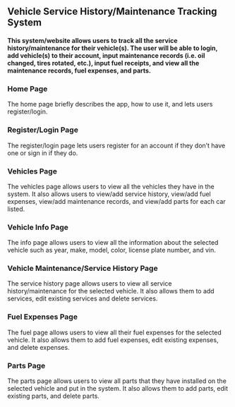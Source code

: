 ## Vehicle Service History/Maintenance Tracking System
#### This system/website allows users to track all the service history/maintenance for their vehicle(s). The user will be able to login, add vehicle(s) to their account, input maintenance records (i.e. oil changed, tires rotated, etc.), input fuel receipts, and view all the maintenance records, fuel expenses, and parts.
### Home Page
The home page briefly describes the app, how to use it, and lets users register/login.
### Register/Login Page
The register/login page lets users register for an account if they don’t have one or sign in if they do.
### Vehicles Page
The vehicles page allows users to view all the vehicles they have in the system. It also allows users to view/add service history, view/add fuel expenses, view/add maintenance records, and view/add parts for each car listed.
### Vehicle Info Page
The info page allows users to view all the information about the selected vehicle such as year, make, model, color, license plate number, and vin.
### Vehicle Maintenance/Service History Page
The service history page allows users to view all service history/maintenance for the selected vehicle. It also allows them to add services, edit existing services and delete services.
### Fuel Expenses Page
The fuel page allows users to view all their fuel expenses for the selected vehicle. It also allows them to add fuel expenses, edit existing expenses, and delete expenses.
### Parts Page
The parts page allows users to view all parts that they have installed on the selected vehicle and put in the system. It also allows them to add parts, edit existing parts, and delete parts.
